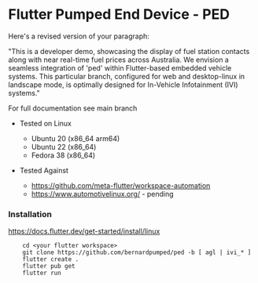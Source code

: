 # Flutter Pumped End Device - PED

Here's a revised version of your paragraph:

"This is a developer demo, showcasing the display of fuel station contacts along with near real-time fuel prices across Australia. We envision a seamless integration of 'ped' within Flutter-based embedded vehicle systems. This particular branch, configured for web and desktop-linux in landscape mode, is optimally designed for In-Vehicle Infotainment (IVI) systems."

For full documentation see main branch

- Tested on Linux

  - Ubuntu 20 (x86_64 arm64)
  - Ubuntu 22 (x86_64)
  - Fedora 38 (x86_64)

- Tested Against
  - https://github.com/meta-flutter/workspace-automation
  - https://www.automotivelinux.org/ - pending

### Installation

https://docs.flutter.dev/get-started/install/linux

```
    cd <your flutter workspace>
    git clone https://github.com/bernardpumped/ped -b [ agl | ivi_* ]
    flutter create .
    flutter pub get
    flutter run
```
